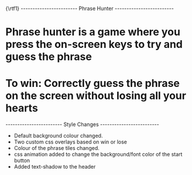 {\rtf1}
------------------------ Phrase Hunter -------------------------

# Phrase hunter is a game where you press the on-screen keys to try and guess the phrase

# To win: Correctly guess the phrase on the screen without losing all your hearts


------------------------ Style Changes -------------------------

* Default background colour changed.
* Two custom css overlays based on win or lose
* Colour of the phrase tiles changed.
* css animation added to change the background/font color of the start button
* Added text-shadow to the header